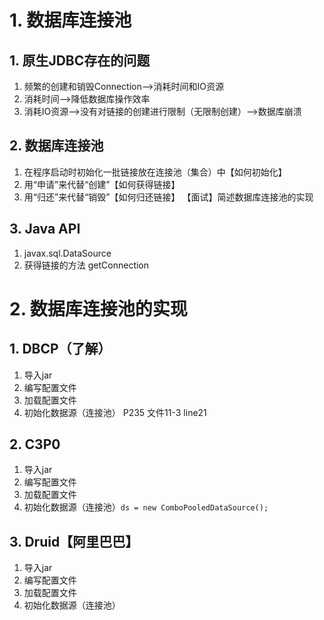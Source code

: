 # 1. 数据库连接池
## 1. 原生JDBC存在的问题
1. 频繁的创建和销毁Connection-->消耗时间和IO资源
2. 消耗时间-->降低数据库操作效率
3. 消耗IO资源-->没有对链接的创建进行限制（无限制创建）-->数据库崩溃
## 2. 数据库连接池
1. 在程序启动时初始化一批链接放在连接池（集合）中【如何初始化】
2. 用“申请”来代替“创建”【如何获得链接】
3. 用“归还”来代替“销毁”【如何归还链接】
【面试】简述数据库连接池的实现
## 3. Java API
1. javax.sql.DataSource
2. 获得链接的方法 getConnection
# 2. 数据库连接池的实现
## 1. DBCP（了解）
1. 导入jar
2. 编写配置文件
3. 加载配置文件
4. 初始化数据源（连接池） P235 文件11-3 line21
## 2. C3P0
1. 导入jar
2. 编写配置文件
3. 加载配置文件
4. 初始化数据源（连接池）```ds = new ComboPooledDataSource();```
## 3. Druid【阿里巴巴】
1. 导入jar
2. 编写配置文件
3. 加载配置文件
4. 初始化数据源（连接池）